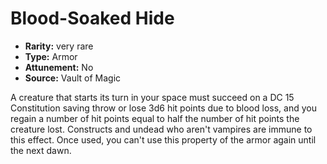 
# Blood-Soaked Hide

* **Rarity:** very rare
* **Type:** Armor
* **Attunement:** No
* **Source:** Vault of Magic


A creature that starts its turn in your space must succeed on a DC 15 Constitution saving throw or lose 3d6 hit points due to blood loss, and you regain a number of hit points equal to half the number of hit points the creature lost. Constructs and undead who aren't vampires are immune to this effect. Once used, you can't use this property of the armor again until the next dawn.
